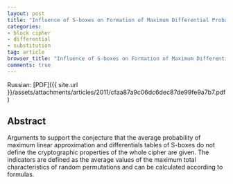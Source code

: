 ```yaml
---
layout: post
title: "Influence of S-boxes on Formation of Maximum Differential Probability Values of Block Ciphers"
categories:
- block cipher
- differential
- substitution
tag: article
browser_title: "Influence of S-boxes on Formation of Maximum Differential Probability Values of Block Ciphers"
comments: true
---
```


Russian: [PDF]({{ site.url }}/assets/attachments/articles/2011/cfaa87a9c06dc6dec87de99fe9a7b7.pdf)

<!--more-->

## Abstract

Arguments to support the conjecture that the average probability of maximum linear approximation and differentials tables of S-boxes do not define the cryptographic properties of the whole cipher are given. The indicators are defined as the average values of the maximum total characteristics of random permutations and can be calculated according to formulas.
